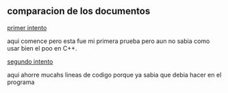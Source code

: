 ## comparacion de los documentos
[primer intento](main.cpp)

aqui comence pero esta fue mi primera prueba pero aun no sabia como usar bien el poo en C++.

[segundo intento](otrologin.cpp)

aqui ahorre mucahs lineas de codigo porque ya sabia que debia hacer en el programa